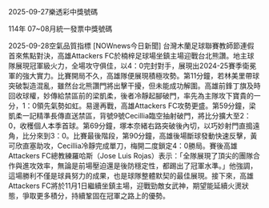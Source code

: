 
2025-09-27樂透彩中獎號碼

                                
114年 07~08月統一發票中獎號碼
                             
2025-09-28空氣品質指標
                              [NOWnews今日新聞] 台灣木蘭足球聯賽教師節連假首來焦點對決，高雄Attackers FC於楠梓足球場坐鎮主場迎戰台北熊讚。地主球隊展現冠軍級火力，全場攻守俱佳，以4：0完封對手，展現出2024-25賽季衛冕軍的強大實力。比賽開局不久，高雄隊便展現積極攻勢。第11分鐘，若林美里帶球突破製造混亂，雖然台北熊讚門將出擊干擾，但未能成功解圍。高雄前鋒丁旗及時回收球權，妙傳給禁區前的梁凱柔，後者冷靜起腳破門，率先為主隊攻下寶貴的一分，1：0領先氣勢如虹。易邊再戰，高雄Attackers FC攻勢更盛。第59分鐘，梁凱柔一記精準長傳直送禁區，背號9號Cecillia臨空抽射破門，將比分擴大至2：0，收穫個人本季首球。第69分鐘，塚本奈緒右路突破後內切，以巧妙射門直搗遠角，比分來到3：0。比賽最後階段，第90分鐘，高雄後場斷球發動快速反擊，黃可欣直塞助攻，Cecillia冷靜完成單刀，梅開二度鎖定4：0勝局。賽後高雄Attackers FC總教練羅哈斯（Jose Luis Rojas）表示：「全隊展現了頂尖的團隊合作與進攻效率，無論是前場壓迫還是後防穩定性，都踢出了冠軍水準。」他強調，這場勝利不僅是球員努力的成果，也是球隊整體默契的最佳展現。接下來，高雄Attackers FC將於11月1日繼續坐鎮主場，迎戰勁敵女武神，期望能延續火燙狀態，爭取更多積分，持續鞏固在冠軍之路上的優勢。